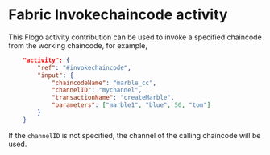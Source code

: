 # Fabric Invokechaincode activity

This Flogo activity contribution can be used to invoke a specified chaincode from the working chaincode, for example,

```json
    "activity": {
        "ref": "#invokechaincode",
        "input": {
            "chaincodeName": "marble_cc",
            "channelID": "mychannel",
            "transactionName": "createMarble",
            "parameters": ["marble1", "blue", 50, "tom"]
        }
    }
```

If the `channelID` is not specified, the channel of the calling chaincode will be used.
